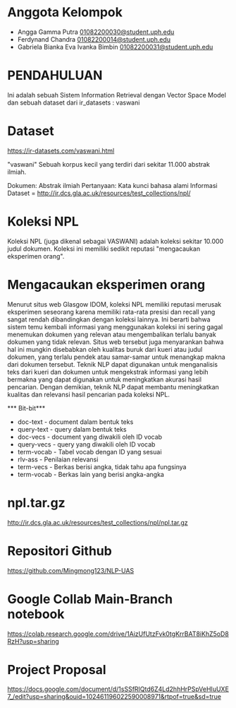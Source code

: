 # Anggota Kelompok
- Angga Gamma Putra 01082200030@student.uph.edu
- Ferdynand Chandra 01082200014@student.uph.edu
- Gabriela Bianka Eva Ivanka Bimbin 01082200031@student.uph.edu

# PENDAHULUAN
Ini adalah sebuah Sistem Information Retrieval dengan Vector Space Model dan sebuah dataset dari ir_datasets : vaswani

# Dataset
https://ir-datasets.com/vaswani.html

"vaswani"
Sebuah korpus kecil yang terdiri dari sekitar 11.000 abstrak ilmiah.

Dokumen: Abstrak ilmiah
Pertanyaan: Kata kunci bahasa alami
Informasi Dataset = http://ir.dcs.gla.ac.uk/resources/test_collections/npl/
 
# Koleksi NPL
Koleksi NPL (juga dikenal sebagai VASWANI) adalah koleksi sekitar 10.000 judul dokumen. Koleksi ini memiliki sedikit reputasi "mengacaukan eksperimen orang".

# Mengacaukan eksperimen orang
Menurut situs web Glasgow IDOM, koleksi NPL memiliki reputasi merusak eksperimen seseorang karena memiliki rata-rata presisi dan recall yang sangat rendah dibandingkan dengan koleksi lainnya. Ini berarti bahwa sistem temu kembali informasi yang menggunakan koleksi ini sering gagal menemukan dokumen yang relevan atau mengembalikan terlalu banyak dokumen yang tidak relevan. Situs web tersebut juga menyarankan bahwa hal ini mungkin disebabkan oleh kualitas buruk dari kueri atau judul dokumen, yang terlalu pendek atau samar-samar untuk menangkap makna dari dokumen tersebut. 
Teknik NLP dapat digunakan untuk menganalisis teks dari kueri dan dokumen untuk mengekstrak informasi yang lebih bermakna yang dapat digunakan untuk meningkatkan akurasi hasil pencarian. Dengan demikian, teknik NLP dapat membantu meningkatkan kualitas dan relevansi hasil pencarian pada koleksi NPL.

*** Bit-bit***
- doc-text - document dalam bentuk teks
- query-text - query dalam bentuk teks
- doc-vecs - document yang diwakili oleh ID vocab
- query-vecs - query yang diwakili oleh ID vocab
- term-vocab - Tabel vocab  dengan ID yang sesuai
- rlv-ass - Penilaian relevansi
- term-vecs - Berkas berisi angka, tidak tahu apa fungsinya
- term-vocab - Berkas lain yang berisi angka-angka

# npl.tar.gz
http://ir.dcs.gla.ac.uk/resources/test_collections/npl/npl.tar.gz

# Repositori Github
https://github.com/Mingmong123/NLP-UAS

# Google Collab Main-Branch notebook
https://colab.research.google.com/drive/1AizUfUtzFvk0tgKrrBAT8iKhZ5oD8RzH?usp=sharing

# Project Proposal
https://docs.google.com/document/d/1sSSfRIQtd6Z4Ld2hhHrPSpVeHIuUXE7_/edit?usp=sharing&ouid=102461196022590008971&rtpof=true&sd=true

